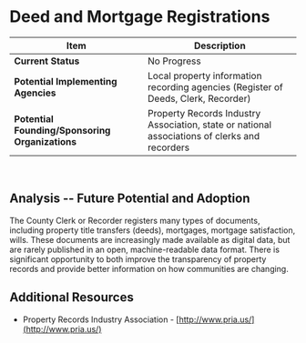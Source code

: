 # Deed and Mortgage Registrations
| Item | Description |
| --- | --- |
| **Current Status** | No Progress |
| **Potential Implementing Agencies** | Local property information recording agencies (Register of Deeds, Clerk, Recorder) |
| **Potential Founding/Sponsoring Organizations** | Property Records Industry Association, state or national associations of clerks and recorders |
<br>

## Analysis -- Future Potential and Adoption

The County Clerk or Recorder registers many types of documents, including property title transfers (deeds), mortgages, mortgage satisfaction, wills. These documents are increasingly made available as digital data, but are rarely published in an open, machine-readable data format. There is significant opportunity to both improve the transparency of property records and provide better information on how communities are changing.

## Additional Resources

*   Property Records Industry Association - [http://www.pria.us/](http://www.pria.us/)
